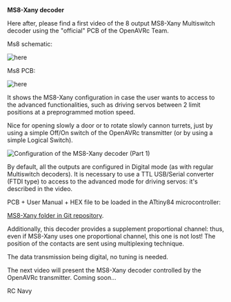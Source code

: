 **MS8-Xany decoder**

Here after, please find a first video of the 8 output MS8-Xany Multiswitch decoder using the "official" PCB of the OpenAVRc Team.

Ms8 schematic:

![here](https://github.com/Ingwie/OpenAVRc_Hw/blob/V3/MultiSwitch_Sw8/D%C3%A9codeur%20MS8_X-Any.jpg)

Ms8 PCB:

![here](https://github.com/Ingwie/OpenAVRc_Hw/blob/V3/MultiSwitch_Sw8/D%C3%A9codeur%20MS8_X-Any_3D.jpg)

It shows the MS8-Xany configuration in case the user wants to access to the advanced functionalities, 
such as driving servos between 2 limit positions at a preprogrammed motion speed. 

Nice for opening slowly a door or to rotate slowly cannon turrets, just by using a simple Off/On switch of the OpenAVRc transmitter (or by using a simple Logical Switch).

![Configuration of the MS8-Xany decoder (Part 1)](https://www.youtube.com/watch?v=y_skDGLVK1A)

By default, all the outputs are configured in Digital mode (as with regular Multiswitch decoders).
It is necessary to use a TTL USB/Serial converter (FTDI type) to access to the advanced mode for driving servos: it's described in the video.

PCB + User Manual + HEX file to be loaded in the ATtiny84 microcontroller:

[MS8-Xany folder in Git repository](https://github.com/Ingwie/OpenAVRc_Hw/tree/V3/MultiSwitch_Sw8).

Additionally, this decoder provides a supplement proportional channel: thus, even if MS8-Xany uses one proportional channel, this one is not lost! The position of the contacts are sent using multiplexing technique.

The data transmission being digital, no tuning is needed.

The next video will present the MS8-Xany decoder controlled by the OpenAVRc transmitter. Coming soon...

RC Navy 